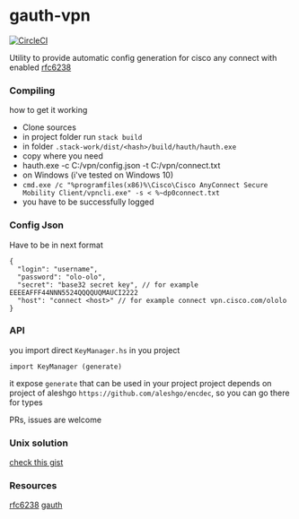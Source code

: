 # gauth-vpn

[![CircleCI](https://circleci.com/gh/djleonskennedy/gauth-auto.svg?style=svg)](https://circleci.com/gh/djleonskennedy/gauth-auto)

Utility to provide automatic config generation for cisco any connect
with enabled [rfc6238](https://tools.ietf.org/html/rfc6238)

### Compiling

how to get it working

  - Clone sources
  - in project folder run `stack build`
  - in folder `.stack-work/dist/<hash>/build/hauth/hauth.exe`
  - copy where you need
  - hauth.exe -c C:/vpn/config.json -t C:/vpn/connect.txt
  - on Windows (i've tested on Windows 10)
  - `
   cmd.exe /c "%programfiles(x86)%\Cisco\Cisco AnyConnect Secure Mobility Client/vpncli.exe" -s < %~dp0connect.txt
  `
  - you have to be successfully logged 

### Config Json

Have to be in next format

```
{
  "login": "username",
  "password": "olo-olo",
  "secret": "base32 secret key", // for example EEEEAFFF44NNN5524QQQQUQMAUCI2222
  "host": "connect <host>" // for example connect vpn.cisco.com/ololo
}
```
### API
you import direct `KeyManager.hs` in you project

`import KeyManager (generate)`

it expose `generate` that can be used in your project
project depends on project of aleshgo `https://github.com/aleshgo/encdec`, 
so you can go there for types

PRs, issues are welcome

### Unix solution
[check this gist](https://gist.github.com/djleonskennedy/aa4a53265523d2bd805bb5cea7e40f48)

### Resources

[rfc6238](https://tools.ietf.org/html/rfc6238)
[gauth](https://gauth.apps.gbraad.nl/)
